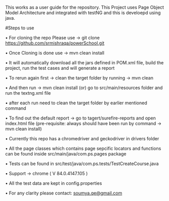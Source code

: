 This works as a user guide for the repository.
This Project uses Page Object Model Architecture and integrated with testNG and this is develoepd using java.

#Steps to use

• For cloning the repo Please use -> git clone https://github.com/srmishraqa/powerSchool.git

•	Once Cloning is done use -> mvn clean install

•	It will automatically download all the jars defined in POM.xml file, build the project, run the test cases and will generate a report

•	To rerun again first -> clean the target folder by running -> mvn clean

•	And then run -> mvn clean install (or)  go to src/main/resources folder and run the textng.xml file

•	after each run need to clean the target folder by earlier mentioned command

•	To find out the default report -> go to tagert/surefire-reports and open index.html file (pre-requisite: always should have been run by command -> mvn clean install)

•	Currently this repo has a chromedriver and geckodriver in drivers folder

•	All the page classes which contains page sepcific locators and functions can be found inside src/main/java/com.ps.pages package

•	Tests can be found in src/test/java/com.ps.tests/TestCreateCourse.java

•	Support -> chrome ( V 84.0.4147.105 )

•	All the test data are kept in config.properties 

•	For any clarity please contact: soumya.qe@gmail.com
